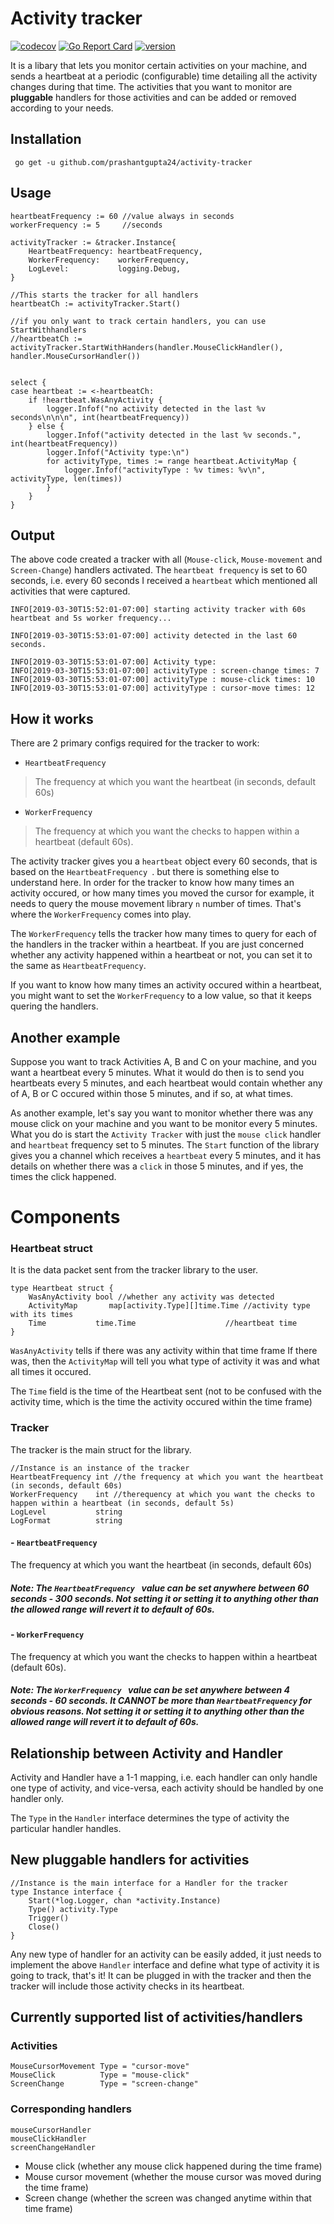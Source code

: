 # Activity tracker

[![codecov](https://codecov.io/gh/prashantgupta24/activity-tracker/branch/master/graph/badge.svg)](https://codecov.io/gh/prashantgupta24/activity-tracker) [![Go Report Card](https://goreportcard.com/badge/github.com/prashantgupta24/activity-tracker)](https://goreportcard.com/report/github.com/prashantgupta24/activity-tracker) [![version][version-badge]][RELEASES]

It is a libary that lets you monitor certain activities on your machine, and sends a heartbeat at a periodic (configurable) time detailing all the activity changes during that time. The activities that you want to monitor are **pluggable** handlers for those activities and can be added or removed according to your needs.

## Installation

` go get -u github.com/prashantgupta24/activity-tracker`

## Usage


	heartbeatFrequency := 60 //value always in seconds
	workerFrequency := 5     //seconds

	activityTracker := &tracker.Instance{
		HeartbeatFrequency: heartbeatFrequency,
		WorkerFrequency:    workerFrequency,
		LogLevel:           logging.Debug,
	}

	//This starts the tracker for all handlers
	heartbeatCh := activityTracker.Start()

	//if you only want to track certain handlers, you can use StartWithhandlers
	//heartbeatCh := activityTracker.StartWithHanders(handler.MouseClickHandler(), handler.MouseCursorHandler())


	select {
	case heartbeat := <-heartbeatCh:
		if !heartbeat.WasAnyActivity {
			logger.Infof("no activity detected in the last %v seconds\n\n\n", int(heartbeatFrequency))
		} else {
			logger.Infof("activity detected in the last %v seconds.", int(heartbeatFrequency))
			logger.Infof("Activity type:\n")
			for activityType, times := range heartbeat.ActivityMap {
				logger.Infof("activityType : %v times: %v\n", activityType, len(times))
			}
		}
	}

## Output

The above code created a tracker with all (`Mouse-click`, `Mouse-movement` and `Screen-Change`) handlers activated. The `heartbeat frequency` is set to 60 seconds, i.e. every 60 seconds I received a `heartbeat` which mentioned all activities that were captured.

```
INFO[2019-03-30T15:52:01-07:00] starting activity tracker with 60s heartbeat and 5s worker frequency... 

INFO[2019-03-30T15:53:01-07:00] activity detected in the last 60 seconds.    

INFO[2019-03-30T15:53:01-07:00] Activity type:                               
INFO[2019-03-30T15:53:01-07:00] activityType : screen-change times: 7        
INFO[2019-03-30T15:53:01-07:00] activityType : mouse-click times: 10         
INFO[2019-03-30T15:53:01-07:00] activityType : cursor-move times: 12   
```

## How it works

There are 2 primary configs required for the tracker to work:

- `HeartbeatFrequency ` 

> The frequency at which you want the heartbeat (in seconds, default 60s)


- `WorkerFrequency` 

> The frequency at which you want the checks to happen within a heartbeat (default 60s).


The activity tracker gives you a `heartbeat` object every 60 seconds, that is based on the `HeartbeatFrequency `. but there is something else to understand here. In order for the tracker to know how many times an activity occured, or how many times you moved the cursor for example, it needs to query the mouse movement library `n` number of times. That's where the `WorkerFrequency` comes into play.

The `WorkerFrequency` tells the tracker how many times to query for each of the handlers in the tracker within a heartbeat. If you are just concerned whether any activity happened within a heartbeat or not, you can set it to the same as `HeartbeatFrequency`. 

If you want to know how many times an activity occured within a heartbeat, you might want to set the `WorkerFrequency` to a low value, so that it keeps quering the handlers.


## Another example

Suppose you want to track Activities A, B and C on your machine, and you want a heartbeat every 5 minutes. What it would do then is to send you heartbeats every 5 minutes, and each heartbeat would contain whether any of A, B or C occured within those 5 minutes, and if so, at what times.

As another example, let's say you want to monitor whether there was any mouse click on your machine and you want to be monitor every 5 minutes. What you do is start the `Activity Tracker` with just the `mouse click` handler and `heartbeat` frequency set to 5 minutes. The `Start` function of the library gives you a channel which receives a `heartbeat` every 5 minutes, and it has details on whether there was a `click` in those 5 minutes, and if yes, the times the click happened.



# Components

### Heartbeat struct

It is the data packet sent from the tracker library to the user.

	type Heartbeat struct {
		WasAnyActivity bool //whether any activity was detected 		
		ActivityMap       map[activity.Type][]time.Time //activity type with its times
		Time           time.Time                    //heartbeat time
	}

`WasAnyActivity` tells if there was any activity within that time frame
If there was, then the `ActivityMap` will tell you what type of activity it was and what all times it occured.

The `Time` field is the time of the Heartbeat sent (not to be confused with
the activity time, which is the time the activity occured within the time frame)

### Tracker

The tracker is the main struct for the library. 

	//Instance is an instance of the tracker
	HeartbeatFrequency int //the frequency at which you want the heartbeat (in seconds, default 60s)
	WorkerFrequency    int //therequency at which you want the checks to happen within a heartbeat (in seconds, default 5s)
	LogLevel           string
	LogFormat          string


#### - `HeartbeatFrequency ` 

The frequency at which you want the heartbeat (in seconds, default 60s)

##### Note: The `HeartbeatFrequency ` value can be set anywhere between 60 seconds - 300 seconds. Not setting it or setting it to anything other than the allowed range will revert it to default of 60s.

#### - `WorkerFrequency` 

The frequency at which you want the checks to happen within a heartbeat (default 60s).

##### Note: The `WorkerFrequency ` value can be set anywhere between 4 seconds - 60 seconds. It CANNOT be more than `HeartbeatFrequency` for obvious reasons. Not setting it or setting it to anything other than the allowed range will revert it to default of 60s.


## Relationship between Activity and Handler
	
Activity and Handler have a 1-1 mapping, i.e. each handler can only handle one type of activity, and vice-versa, each activity should be handled by one handler only.

The `Type` in the `Handler` interface determines the type of activity the particular handler handles.

## New pluggable handlers for activities


	//Instance is the main interface for a Handler for the tracker
	type Instance interface {
		Start(*log.Logger, chan *activity.Instance)
		Type() activity.Type
		Trigger()
		Close()
	}
	
Any new type of handler for an activity can be easily added, it just needs to implement the above `Handler` interface and define what type of activity it is going to track, that's it! It can be plugged in with the tracker and then the tracker will include those activity checks in its heartbeat.


## Currently supported list of activities/handlers


### Activities

	MouseCursorMovement Type = "cursor-move"
	MouseClick          Type = "mouse-click"
	ScreenChange        Type = "screen-change"

### Corresponding handlers

	mouseCursorHandler
	mouseClickHandler
	screenChangeHandler
	
	
- Mouse click (whether any mouse click happened during the time frame)
- Mouse cursor movement (whether the mouse cursor was moved during the time frame)
- Screen change (whether the screen was changed anytime within that time frame)



[version-badge]: https://img.shields.io/github/release/prashantgupta24/activity-tracker.svg
[RELEASES]: https://github.com/prashantgupta24/activity-tracker/releases
